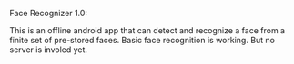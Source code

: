 Face Recognizer 1.0:

This is an offline android app that can detect and recognize a face from a finite set of pre-stored faces. Basic face recognition is 
working. But no server is involed yet.
